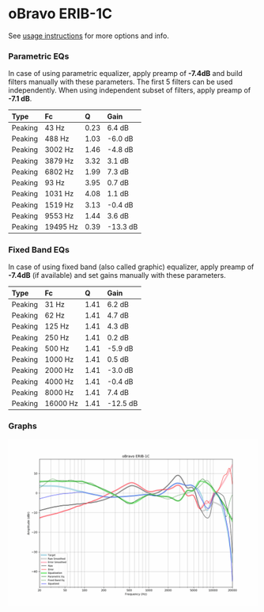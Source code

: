 # oBravo ERIB-1C
See [usage instructions](https://github.com/jaakkopasanen/AutoEq#usage) for more options and info.

### Parametric EQs
In case of using parametric equalizer, apply preamp of **-7.4dB** and build filters manually
with these parameters. The first 5 filters can be used independently.
When using independent subset of filters, apply preamp of **-7.1 dB**.

| Type    | Fc       |    Q | Gain     |
|:--------|:---------|:-----|:---------|
| Peaking | 43 Hz    | 0.23 | 6.4 dB   |
| Peaking | 488 Hz   | 1.03 | -6.0 dB  |
| Peaking | 3002 Hz  | 1.46 | -4.8 dB  |
| Peaking | 3879 Hz  | 3.32 | 3.1 dB   |
| Peaking | 6802 Hz  | 1.99 | 7.3 dB   |
| Peaking | 93 Hz    | 3.95 | 0.7 dB   |
| Peaking | 1031 Hz  | 4.08 | 1.1 dB   |
| Peaking | 1519 Hz  | 3.13 | -0.4 dB  |
| Peaking | 9553 Hz  | 1.44 | 3.6 dB   |
| Peaking | 19495 Hz | 0.39 | -13.3 dB |

### Fixed Band EQs
In case of using fixed band (also called graphic) equalizer, apply preamp of **-7.4dB**
(if available) and set gains manually with these parameters.

| Type    | Fc       |    Q | Gain     |
|:--------|:---------|:-----|:---------|
| Peaking | 31 Hz    | 1.41 | 6.2 dB   |
| Peaking | 62 Hz    | 1.41 | 4.7 dB   |
| Peaking | 125 Hz   | 1.41 | 4.3 dB   |
| Peaking | 250 Hz   | 1.41 | 0.2 dB   |
| Peaking | 500 Hz   | 1.41 | -5.9 dB  |
| Peaking | 1000 Hz  | 1.41 | 0.5 dB   |
| Peaking | 2000 Hz  | 1.41 | -3.0 dB  |
| Peaking | 4000 Hz  | 1.41 | -0.4 dB  |
| Peaking | 8000 Hz  | 1.41 | 7.4 dB   |
| Peaking | 16000 Hz | 1.41 | -12.5 dB |

### Graphs
![](./oBravo%20ERIB-1C.png)